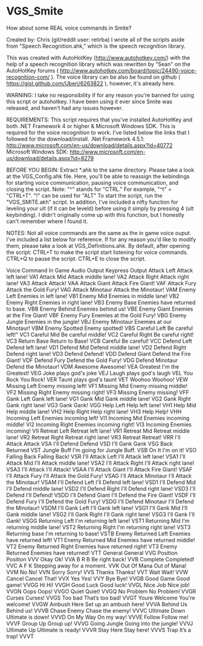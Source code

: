 VGS_Smite
=========

How about some REAL voice commands in Smite?

Created by: Chris (git/reddit user: retirba)
I wrote all of the scripts aside from "Speech Recognition.ahk," which is the speech recognition library.

This was created with AutoHotKey (http://www.autohotkey.com/) with the help of a speech recognition library which was rewritten by "Sean" on the AutoHotKey forums ( http://www.autohotkey.com/board/topic/24490-voice-recognition-com/ ). The voice library can be also be found on github ( https://gist.github.com/Uberi/6263822 ), however, it's already here.

WARNING:
	I take no responsibility if for any reason you're banned for using this script or autohotkey. I have been using it ever since Smite was released, and haven't had any issues however.

REQUIREMENTS:
	This script requires that you've installed AutoHotKey and both .NET Framework 4 or higher & Microsoft Windows SDK. 
	This is required for the voice recognition to work. I've listed below the links that I followed for the download/install.
	.Net Framework 4.5.1: http://www.microsoft.com/en-us/download/details.aspx?id=40772
	Microsoft Windows SDK: http://www.microsoft.com/en-us/download/details.aspx?id=8279
	
BEFORE YOU BEGIN:
	Extract *.ahk to the same directory.
	Please take a look at the VGS_Config.ahk file. Here, you'll be able to reassign the kebindings for starting voice communication, pausing voice communication, and closing the script. 
	Note: "^" stands for "CTRL." For example, "^t" = "CTRL+T". "!" can be used for "ALT"
	To start the script, run the "VGS_SMITE.akh" script.
	In addition, I've included a nifty function for leveling your ult (if it can be leveld) before using it simply by pressing 4 (ult keybinding). I didn't originally come up with this function, but I honestly can't remember where I found it.

NOTES:
	Not all voice commands are the same as the in game voice ouput. I've included a list below for reference. If for any reason you'd like to modify them, please take a look at VGS_Definitions.ahk.
	By default, after opening the script:
		CTRL+T to make the script start listening for voice commands.
		CTRL+Q to pause the script.
		CTRL+E to close the script.

Voice Command					In Game Audio Output			      	Keypress Output
Attack Left			  		Attack left lane!				        VA1
Attack Mid				  	Attack middle lane!				      	VA2
Attack Right					Attack right lane!				      	VA3
Attack						Attack!				              		VAA
Attack Giant					Attack Fire Giant!				      	VAF
Attack Fury				  	Attack the Gold Fury!			    		VAG
Attack Minotaur					Attack the Minotaur!				    	VAM
Enemy Left					Enemies in left lane!				    	VB1
Enemy Mid			    		Enemies in middle lane!			  		VB2
Enemy Right			  		Enemies in right lane!			  		VB3
Enemy Base			  		Enemies have returned to base.				VBB
Enemy Behind					Enemies behind us!				        VBE
Enemy Giant			  		Enemies at the Fire Giant!				VBF
Enemy Fury			  		Enemies at the Gold Fury!			  	VBG
Enemy Jungle					Enemies in the jungle!			   		VBJ
Enemy Minotaur					Enemies at our Minotaur!		  		VBM
Enemy Spotted					Enemy spotted!					       	VBS
Careful Left					Be careful left!"				       	VC1
Careful Mid			  		Be careful middle!			        	VC2
Careful Right					Be careful right!			        	VC3
Return Base			  		Return to Base!				        	VCB
Careful					    	Be careful!				          	VCC
Defend Left			  		Defend left lane!			        	VD1
Defend Mid			  		Defend middle lane!			        	VD2
Defend Right					Defend right lane!			      		VD3
Defend					    	Defend!						        VDD
Defend Giant					Defend the Fire Giant!	  				VDF
Defend Fury				  	Defend the Gold Fury!		    			VDG
Defend Minotaur					Defend the Minotaur!		    			VDM
Awesome					    	Awesome!				              	VEA
Greatest			     		I'm the Greatest!			          	VEG
Joke					      	plays god's joke				      	VEJ
Laugh					      	plays god's laugh			  		VEL
You Rock			    		You Rock!						VER
Taunt				      		plays god's taunt					VET
Woohoo				    		Woohoo!							VEW
Missing Left					Enemy missing left!					VF1
Missing Mid			  		Enemy missing middle!					VF2
Missing Right					Enemy missing right!					VF3
Missing					    	Enemy missing!						VFF
Gank Left				    	Gank left lane!						VG1
Gank Mid				    	Gank middle lane!					VG2
Gank Right			  		Gank right lane!					VG3
Gank						Gank!							VGG
Help Left				    	Help left lane!						VH1
Help Mid				    	Help middle lane!					VH2
Help Right			  		Help right lane!			        	VH3
Help					        Help!						        VHH
Incoming Left					Enemies incoming left!			  		VI1
Incoming Mid					Enemies incoming middle!		  		VI2
Incoming Right					Enemies incoming right!			  		VI3
Incoming				    	Enemies incoming!			        	VII
Retreat Left					Retreat left lane!			      		VR1
Retreat Mid			  		Retreat middle lane!			    		VR2
Retreat Right					Retreat right lane!				      	VR3
Retreat					    	Retreat!			              		VRR
I'll Attack			  		Attack				              		VSA
I'll Defend			  		Defend				              		VSD
I'll Gank				     	Gank				                	VSG
Back				      		Returned				              	VST
Jungle Buff				  	I'm going for Jungle Buff.				VSB
On It				        	I'm on it!				            	VSO
Falling Back					Falling Back!				          	VSR
I'll Attack Left				I'll Attack left lane!		  			VSA1
I'll Attack Mid					I'll Attack middle lane!	  			VSA2
I'll Attack Right				I'll Attack right lane!		  			VSA3
I'll Attack				  	I'll Attack!				          	VSAA
I'll Attack Giant				I'll Attack Fire Giant!			  		VSAF
I'll Attack Fury				I'll Attack the Gold Fury!				VSAG
I'll Attack Minotaur				I'll Attack the Minotaur!			    	VSAM
I'll Defend Left				I'll Defend left lane!			  		VSD1
I'll Defend Mid					I'll Defend middle lane!		  		VSD2
I'll Defend Right				I'll Defend right lane!				  	VSD3
I'll Defend					I'll Defend!				          	VSDD
I'll Defend Giant				I'll Defend the Fire Giant!				VSDF
I'll Defend Fury				I'll Defend the Gold Fury!				VSDG
I'll Defend Minotaur				I'll Defend the Minotaur!			    	VSDM
I'll Gank Left					I'll Gank left lane!				    	VSG1
I'll Gank Mid					I'll Gank middle lane!			  		VSG2
I'll Gank Right					I'll Gank right lane!				    	VSG3
I'll Gank					I'll Gank!					        VSGG
Returning Left					I'm returning left lane!		  		VST1
Returning Mid					I'm returning middle lane!				VST2
Returning Right					I'm returning right lane!				VST3
Returning base					I'm returning to base!				  	VSTB
Enemy Returned Left				Enemies have returned left!			  	VT1
Enemy Returned Mid				Enemies have returned middle!				VT2
Enemy Returned Right				Enemies have returned right!				VT3
Enemy Returned					Enemies have returned!					VTT
General					    	General							VVG
Position					Position						VVV
Okay						Ok!						        VVA
B R B						Be right back!					        VVB
Complete					Completed!					        VVC
A F K						Stepping away for a moment.				VVK
Out Of Mana					Out of Mana!					        VVM
No						No!						        VVN
Sorry						Sorry!					              	VVS
Thanks						Thanks!						        VVT
Wait						Wait!							VVW
Cancel						Cancel That!						VVX
Yes						Yes!							VVY
Bye						Bye!							VVGB
Good Game					Good game!						VVGG
Hi						Hi!							VVGH
Good Luck					Good luck!						VVGL
Nice Job					Nice job!						VVGN
Oops						Oops!							VVGO
Quiet						Quiet!							VVGQ
No Problem					No Problem!						VVGR
Curses						Curses!							VVGS
Too bad						That’s too bad!						VVGT
Youre Welcome					You're welcome!						VVGW
Ambush Here					Set up an ambush here!					VVVA
Behind Us					Behind us!					        VVVB
Chase Enemy					Chase the enemy!		           		VVVC
Ultimate Down					Ultimate is down!		           		VVVD
On My Way					On my way!					        VVVE
Follow						Follow me!				            	VVVF
Group Up					Group up!					        VVVG
Going Jungle					Going into the jungle!					VVVJ
Ultimate Up					Ultimate is ready!					VVVR
Stay Here					Stay here!					        VVVS
Trap						It’s a trap!				            	VVVT
